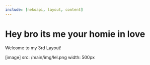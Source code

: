 ```yaml
---
include: [nekoapi, layout, content]
---
```


# Hey bro its me your homie in love

Welcome to my 3rd Layout!

[image]
    src: /main/img/lel.png
    width: 500px
